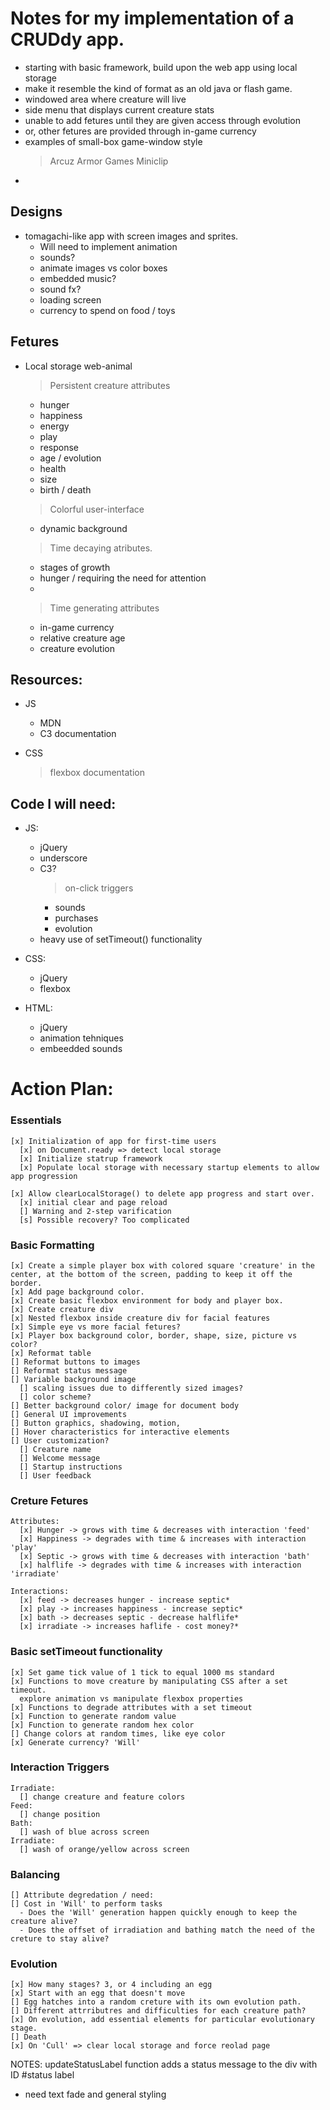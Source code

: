 # Notes for my implementation of a CRUDdy app.

  - starting with basic framework, build upon the web app using local storage
  - make it resemble the kind of format as an old java or flash game.
  - windowed area where creature will live
  - side menu that displays current creature stats
  - unable to add fetures until they are given access through evolution
  - or, other fetures are provided through in-game currency
  - examples of small-box game-window style
    > Arcuz
    > Armor Games
    > Miniclip
  - 


## Designs
  - tomagachi-like app with screen images and sprites.
    - Will need to implement animation
    - sounds?
    - animate images vs color boxes
    - embedded music?
    - sound fx?
    - loading screen
    - currency to spend on food / toys

## Fetures
  - Local storage web-animal
    > Persistent creature attributes
      - hunger
      - happiness
      - energy
      - play
      - response
      - age / evolution
      - health
      - size
      - birth / death

    > Colorful user-interface
      - dynamic background

    > Time decaying atributes.
      - stages of growth
      - hunger / requiring the need for attention
      - 

    > Time generating attributes
      - in-game currency
      - relative creature age
      - creature evolution

## Resources:
  - JS
    - MDN
    - C3 documentation
    >

  - CSS
    > flexbox documentation
    >


## Code I will need:

  - JS:
    - jQuery
    - underscore
    - C3?
      > on-click triggers
        - sounds
        - purchases
        - evolution
    - heavy use of setTimeout() functionality
    > 

  - CSS:
    - jQuery
    - flexbox
    > 

  - HTML:
    - jQuery
    - animation tehniques
    - embeedded sounds

# Action Plan:

  ### Essentials
    [x] Initialization of app for first-time users
      [x] on Document.ready => detect local storage
      [x] Initialize statrup framework
      [x] Populate local storage with necessary startup elements to allow app progression
    
    [x] Allow clearLocalStorage() to delete app progress and start over.
      [x] initial clear and page reload
      [] Warning and 2-step varification
      [s] Possible recovery? Too complicated



  ### Basic Formatting
    [x] Create a simple player box with colored square 'creature' in the center, at the bottom of the screen, padding to keep it off the border.
    [x] Add page background color.
    [x] Create basic flexbox environment for body and player box.
    [x] Create creature div
    [x] Nested flexbox inside creature div for facial features
    [x] Simple eye vs more facial fetures?
    [x] Player box background color, border, shape, size, picture vs color?
    [x] Reformat table
    [] Reformat buttons to images
    [] Reformat status message
    [] Variable background image
      [] scaling issues due to differently sized images?
      [] color scheme?
    [] Better background color/ image for document body
    [] General UI improvements
    [] Button graphics, shadowing, motion, 
    [] Hover characteristics for interactive elements
    [] User customization?
      [] Creature name
      [] Welcome message
      [] Startup instructions
      [] User feedback

  ### Creture Fetures
    Attributes: 
      [x] Hunger -> grows with time & decreases with interaction 'feed'
      [x] Happiness -> degrades with time & increases with interaction 'play'
      [x] Septic -> grows with time & decreases with interaction 'bath'
      [x] halflife -> degrades with time & increases with interaction 'irradiate'

    Interactions:
      [x] feed -> decreases hunger - increase septic*
      [x] play -> increases happiness - increase septic*
      [x] bath -> decreases septic - decrease halflife*
      [x] irradiate -> increases haflife - cost money?*

  ### Basic setTimeout functionality
    [x] Set game tick value of 1 tick to equal 1000 ms standard
    [x] Functions to move creature by manipulating CSS after a set timeout.
      explore animation vs manipulate flexbox properties
    [x] Functions to degrade attributes with a set timeout
    [x] Function to generate random value
    [x] Function to generate random hex color
    [] Change colors at random times, like eye color
    [x] Generate currency? 'Will'

  ### Interaction Triggers
    Irradiate:
      [] change creature and feature colors
    Feed:
      [] change position
    Bath:
      [] wash of blue across screen
    Irradiate:
      [] wash of orange/yellow across screen
  
  ### Balancing
    [] Attribute degredation / need:
    [] Cost in 'Will' to perform tasks
      - Does the 'Will' generation happen quickly enough to keep the creature alive?
      - Does the offset of irradiation and bathing match the need of the creture to stay alive?

  ### Evolution
    [x] How many stages? 3, or 4 including an egg
    [x] Start with an egg that doesn't move
    [] Egg hatches into a random creture with its own evolution path.
    [] Different attrributres and difficulties for each creature path?
    [x] On evolution, add essential elements for particular evolutionary stage.
    [] Death
    [x] On 'Cull' => clear local storage and force reolad page


NOTES:
updateStatusLabel function adds a status message to the div with ID #status label
 - need text fade and general styling

